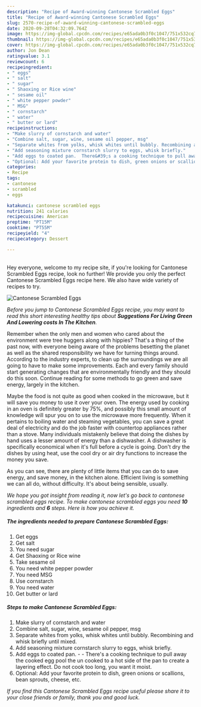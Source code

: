 ```yaml
---
description: "Recipe of Award-winning Cantonese Scrambled Eggs"
title: "Recipe of Award-winning Cantonese Scrambled Eggs"
slug: 2570-recipe-of-award-winning-cantonese-scrambled-eggs
date: 2020-09-28T04:32:09.764Z
image: https://img-global.cpcdn.com/recipes/e65ada0b3f0c1047/751x532cq70/cantonese-scrambled-eggs-recipe-main-photo.jpg
thumbnail: https://img-global.cpcdn.com/recipes/e65ada0b3f0c1047/751x532cq70/cantonese-scrambled-eggs-recipe-main-photo.jpg
cover: https://img-global.cpcdn.com/recipes/e65ada0b3f0c1047/751x532cq70/cantonese-scrambled-eggs-recipe-main-photo.jpg
author: Jon Dean
ratingvalue: 3.1
reviewcount: 6
recipeingredient:
- " eggs"
- " salt"
- " sugar"
- " Shaoxing or Rice wine"
- " sesame oil"
- " white pepper powder"
- " MSG"
- " cornstarch"
- " water"
- " butter or lard"
recipeinstructions:
- "Make slurry of cornstarch and water"
- "Combine salt, sugar, wine, sesame oil pepper, msg"
- "Separate whites from yolks, whisk whites until bubbly. Recombining and whisk briefly until mixed."
- "Add seasoning mixture cornstarch slurry to eggs, whisk briefly."
- "Add eggs to coated pan.  There&#39;s a cooking technique to pull away the cooked egg pool the un cooked to a hot side of the pan to create a layering effect. Do not cook too long, you want it moist."
- "Optional: Add your favorite protein to dish, green onions or scallions, bean sprouts, cheese, etc."
categories:
- Recipe
tags:
- cantonese
- scrambled
- eggs

katakunci: cantonese scrambled eggs 
nutrition: 241 calories
recipecuisine: American
preptime: "PT15M"
cooktime: "PT55M"
recipeyield: "4"
recipecategory: Dessert

---
```

<br>
Hey everyone, welcome to my recipe site, if you're looking for Cantonese Scrambled Eggs recipe, look no further! We provide you only the perfect Cantonese Scrambled Eggs recipe here. We also have wide variety of recipes to try.
<br>


![Cantonese Scrambled Eggs](https://img-global.cpcdn.com/recipes/e65ada0b3f0c1047/751x532cq70/cantonese-scrambled-eggs-recipe-main-photo.jpg)

<i>Before you jump to Cantonese Scrambled Eggs recipe, you may want to read this short interesting healthy tips about 
<strong>Suggestions For Living Green And Lowering costs In The Kitchen</strong>.</i>
</br>

Remember when the only men and women who cared about the environment were tree huggers along with hippies? That's a thing of the past now, with everyone being aware of the problems besetting the planet as well as the shared responsibility we have for turning things around. According to the industry experts, to clean up the surroundings we are all going to have to make some improvements. Each and every family should start generating changes that are environmentally friendly and they should do this soon. Continue reading for some methods to go green and save energy, largely in the kitchen.

Maybe the food is not quite as good when cooked in the microwave, but it will save you money to use it over your oven. The energy used by cooking in an oven is definitely greater by 75%, and possibly this small amount of knowledge will spur you on to use the microwave more frequently. When it pertains to boiling water and steaming vegetables, you can save a great deal of electricity and do the job faster with countertop appliances rather than a stove. Many individuals mistakenly believe that doing the dishes by hand uses a lesser amount of energy than a dishwasher. A dishwasher is specifically economical when it's full before a cycle is going. Don't dry the dishes by using heat, use the cool dry or air dry functions to increase the money you save.

As you can see, there are plenty of little items that you can do to save energy, and save money, in the kitchen alone. Efficient living is something we can all do, without difficulty. It's about being sensible, usually.


<i>We hope you got insight from reading it, now let's go back to cantonese scrambled eggs recipe. To make cantonese scrambled eggs you need <strong>10</strong> ingredients and <strong>6</strong> steps. Here is how you achieve it.
</i>

##### The ingredients needed to prepare Cantonese Scrambled Eggs:

1. Get  eggs
1. Get  salt
1. You need  sugar
1. Get  Shaoxing or Rice wine
1. Take  sesame oil
1. You need  white pepper powder
1. You need  MSG
1. Use  cornstarch
1. You need  water
1. Get  butter or lard


##### Steps to make Cantonese Scrambled Eggs:

1. Make slurry of cornstarch and water
1. Combine salt, sugar, wine, sesame oil pepper, msg
1. Separate whites from yolks, whisk whites until bubbly. Recombining and whisk briefly until mixed.
1. Add seasoning mixture cornstarch slurry to eggs, whisk briefly.
1. Add eggs to coated pan. -  - There&#39;s a cooking technique to pull away the cooked egg pool the un cooked to a hot side of the pan to create a layering effect. Do not cook too long, you want it moist.
1. Optional: Add your favorite protein to dish, green onions or scallions, bean sprouts, cheese, etc.


<i>If you find this Cantonese Scrambled Eggs recipe useful please share it to your close friends or family, thank you and good luck.</i>
